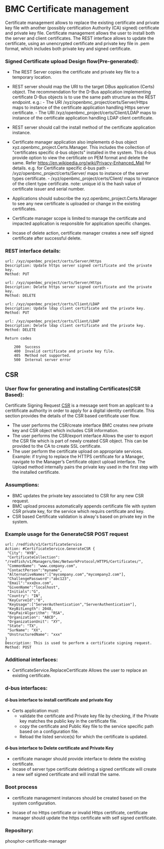 # BMC Certificate management

Certificate management allows to replace the existing certificate and private
key file with another (possibly certification Authority (CA) signed)
certificate and private key file. Certificate management allows the user to
install both the server and client certificates. The REST interface allows to
update the certificate, using an unencrypted certificate and private key file
in .pem format, which includes both private key and signed certificate.

### Signed Certificate upload Design flow(Pre-generated):

- The REST Server copies the certificate and private key file to a temporary
  location.
- REST server should map the URI to the target DBus application (Certs) object.
  The recommendation for the D-Bus application implementing certificate D-Bus
  objects is to use the same path structure as the REST endpoint.
     e.g.:
         - The URI /xyz/openbmc_project/certs/Server/Https maps to instance
           of the certificate application handling Https server certificate.
         - The URI /xyz/openbmc_project/certs/Client/LDAP maps to instance
           of the certificate application handling LDAP client certificate.
- REST server should call the install method of the certificate application
  instance.
- Certificate manager application also implements d-bus object
  xyz.openbmc_project.Certs.Manager. This includes the collection of
  "certificates specific d-bus objects" installed in the system. This d-bus
  provide option to view the certificate on PEM format and delete the same.
  Refer https://en.wikipedia.org/wiki/Privacy-Enhanced_Mail for details.
     e.g. for Certificate specific d-bus path
        -  /xyz/openbmc_project/certs/Server/<unique-id> maps to
           instance of the server types certificate.
        -  /xyz/openbmc_project/certs/Client/<unique-id> maps to
           instance of the client type certificate.
     note: unique id is the hash value of certificate issuer and serial number.

- Applications should subscribe the xyz.openbmc_project.Certs.Manager
  to see any new certificate is uploaded or change in the existing
  certificates.
- Certificate manager scope is limited to manage the certificate and impacted
  application is responsible for application specific changes.
- Incase of delete action, certificate manager creates a new self signed
  certificate after successful delete.

### REST interface details:

   ```
   url: /xyz/openbmc_project/certs/Server/Https
   Description: Update https server signed certificate and the private key.
   Method: PUT

   url: /xyz/openbmc_project/certs/Server/Https
   Description: Delete https server signed certificate and the private key.
   Method: DELETE

   url: /xyz/openbmc_project/certs/Client/LDAP
   Description: Update ldap client certificate and the private key.
   Method: PUT

   url: /xyz/openbmc_project/certs/Client/LDAP
   Description: Delete ldap client certificate and the private key.
   Method: DELETE

   Return codes

       200  Success
       400  Invalid certificate and private key file.
       405  Method not supported.
       500  Internal server error

   ```

## CSR

### User flow for generating and installing Certificates(CSR Based):
   Certificate Signing Request [CSR](https://en.wikipedia.org/wiki/Certificate_signing_request)
is a message sent from an applicant to a certitificate authority in order to
apply for a digital identity certificate. This section provides the details of
the CSR based certificate user flow.
- The user performs the CSR/create interface
      BMC creates new private key and CSR object which includes CSR information.
- The user performs the CSR/export interface
      Allows the user to export the CSR file which is part of newly created
      CSR object. This can be provided to the CA to create SSL certificate.
- The user perform the certificate upload on appropriate services.
      Example: if trying to replace the HTTPS certificate for a Manager,
      navigate to the Manager’s Certificate object upload interface.
      The Upload method internally  pairs the private key used in the first
      step with the installed certificate.

### Assumptions:
- BMC updates the private key associated to CSR for any new CSR request.
- BMC upload process automatically appends certificate file with system CSR
  private key, for the service which requirs certificate and key.
- CSR based Certificate validation is alway's based on private key in the system.

### Example usage for the GenerateCSR POST request

   ```
   url: /redfish/v1/CertificateService
   Action: #CertificateService.GenerateCSR {
    "City": "HYB",
    "CertificateCollection": "/redfish/v1/Managers/bmc/NetworkProtocol/HTTPS/Certificates/",
    "CommonName": "www.company.com",
    "ContactPerson":"myname",
    "AlternativeNames":["mycompany.com","mycompany2.com"],
    "ChallengePassword":"abc123",
    "Email":"xxx@xx.com",
    "GivenName":"localhost",
    "Initials":"G",
    "Country": "IN",
    "KeyCurveId":"0",
    "KeyUsage":["ServerAuthentication","ServerAuthentication"],
    "KeyBitLength": 2048,
    "KeyPairAlgorithm": "RSA",
    "Organization": "ABCD",
    "OrganizationUnit": "XY",
    "State": "TX",
    "SurName": "XX",
    "UnstructuredName": "xxx"
   }
   Description: This is used to perform a certificate signing request.
   Method: POST

  ```

### Additional interfaces:
- CertificateService.ReplaceCertificate
      Allows the user to replace an existing certificate.

### d-bus interfaces:

#### d-bus interface to install certificate and private Key
- Certs application must:
  - validate the certificate and Private key file by checking, if the Private
    key matches the public key in the certificate file.
  - copy the certificate and Public Key file to the service specific path
    based on a configuration file.
  - Reload the listed service(s) for which the certificate is updated.

#### d-bus interface to Delete certificate and Private Key

- certificate manager should provide interface to delete the existing
  certificate.
- Incase of server type certificate deleting a signed certificate will
  create a new self signed certificate and will install the same.

### Boot process
-  certificate management instances should be created based on the system
   configuration.

-  Incase of no Https certificate or invalid Https certificate, certificate
   manager should update the https certificate with self signed certificate.

### Repository:
  phosphor-certificate-manager

